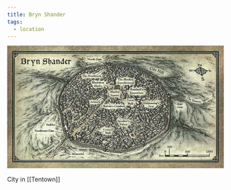 ```yaml
---
title: Bryn Shander
tags:
  - location
---
```


<img src="../../assets/bryn-shander.png"/>

City in [[Tentown]]